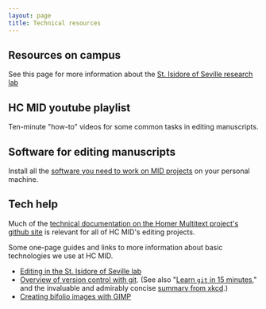 ```yaml
---
layout: page
title: Technical resources
---
```



## Resources on campus ##


See this page for more information about the [St. Isidore of Seville research lab](isidore)


## HC MID youtube playlist

Ten-minute "how-to" videos for some common tasks in editing manuscripts.


## Software for editing manuscripts

Install all the [software you need to work on MID projects](software) on your personal machine.

## Tech help ##

Much of the [technical documentation on the Homer Multitext project's github site][hmtdoc] is relevant for all of HC MID's editing projects.

[hmtdoc]: http://homermultitext.github.io/hmt-docs/


Some one-page guides and links to more information about basic technologies we use at HC MID.



- [Editing in the St. Isidore of Seville lab](editing-in-lab)
- [Overview of version control with git](git-intro).  (See also "[Learn `git` in 15 minutes](http://try.github.io/levels/1/challenges/1)," and the invaluable and admirably concise [summary from xkcd](http://xkcd.com/1597/).)
- [Creating bifolio images with GIMP](gimp-bifolio)
